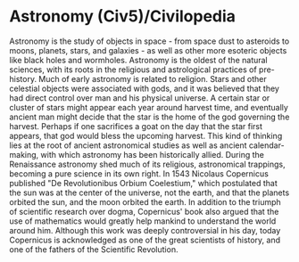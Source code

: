 # Astronomy (Civ5)/Civilopedia

Astronomy is the study of objects in space - from space dust to asteroids to moons, planets, stars, and galaxies - as well as other more esoteric objects like black holes and wormholes. Astronomy is the oldest of the natural sciences, with its roots in the religious and astrological practices of pre-history.
Much of early astronomy is related to religion. Stars and other celestial objects were associated with gods, and it was believed that they had direct control over man and his physical universe. A certain star or cluster of stars might appear each year around harvest time, and eventually ancient man might decide that the star is the home of the god governing the harvest. Perhaps if one sacrifices a goat on the day that the star first appears, that god would bless the upcoming harvest. This kind of thinking lies at the root of ancient astronomical studies as well as ancient calendar-making, with which astronomy has been historically allied.
During the Renaissance astronomy shed much of its religious, astronomical trappings, becoming a pure science in its own right. In 1543 Nicolaus Copernicus published "De Revolutionibus Orbium Coelestium," which postulated that the sun was at the center of the universe, not the earth, and that the planets orbited the sun, and the moon orbited the earth. In addition to the triumph of scientific research over dogma, Copernicus' book also argued that the use of mathematics would greatly help mankind to understand the world around him. Although this work was deeply controversial in his day, today Copernicus is acknowledged as one of the great scientists of history, and one of the fathers of the Scientific Revolution.